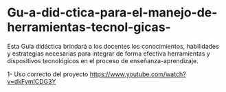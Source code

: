 # Gu-a-did-ctica-para-el-manejo-de-herramientas-tecnol-gicas-
Esta Guía didáctica brindará a los docentes los conocimientos, habilidades y estrategias necesarias para integrar de forma efectiva herramientas y dispositivos tecnológicos en el proceso de enseñanza-aprendizaje.


1- Uso correcto del proyecto
https://www.youtube.com/watch?v=dkFymICDG3Y

